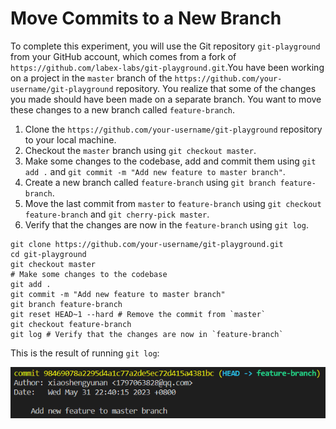 # Move Commits to a New Branch

To complete this experiment, you will use the Git repository `git-playground` from your GitHub account, which comes from a fork of `https://github.com/labex-labs/git-playground.git`.You have been working on a project in the `master` branch of the `https://github.com/your-username/git-playground` repository. You realize that some of the changes you made should have been made on a separate branch. You want to move these changes to a new branch called `feature-branch`.

1. Clone the `https://github.com/your-username/git-playground` repository to your local machine.
2. Checkout the `master` branch using `git checkout master`.
3. Make some changes to the codebase, add and commit them using `git add .` and `git commit -m "Add new feature to master branch"`.
4. Create a new branch called `feature-branch` using `git branch feature-branch`.
5. Move the last commit from `master` to `feature-branch` using `git checkout feature-branch` and `git cherry-pick master`.
6. Verify that the changes are now in the `feature-branch` using `git log`.

```shell
git clone https://github.com/your-username/git-playground.git
cd git-playground
git checkout master
# Make some changes to the codebase
git add .
git commit -m "Add new feature to master branch"
git branch feature-branch
git reset HEAD~1 --hard # Remove the commit from `master`
git checkout feature-branch
git log # Verify that the changes are now in `feature-branch`
```

This is the result of running `git log`:

![<result>](assets/challenge-move-commits-to-branch-step1-1.png)
